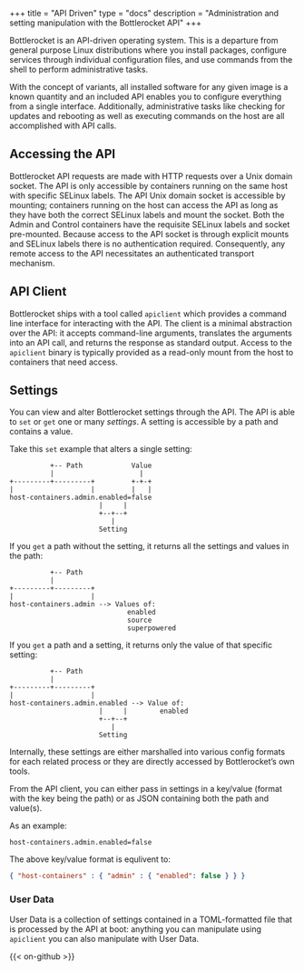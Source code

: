+++
title = "API Driven"
type = "docs"
description = "Administration and setting manipulation with the Bottlerocket API" 
+++

Bottlerocket is an API-driven operating system.
This is a departure from general purpose Linux distributions where you install packages, configure services through individual configuration files, and use commands from the shell to perform administrative tasks.

With the concept of variants, all installed software for any given image is a known quantity and an included API enables you to configure everything from a single interface.
Additionally, administrative tasks like checking for updates and rebooting as well as executing commands on the host are all accomplished with API calls.

## Accessing the API

Bottlerocket API requests are made with HTTP requests over a Unix domain socket.
The API is only accessible by containers running on the same host with specific SELinux labels.
The API Unix domain socket is accessible by mounting; containers running on the host can access the API as long as they have both the correct SELinux labels and mount the socket.
Both the Admin and Control containers have the requisite SELinux labels and socket pre-mounted.
Because access to the API socket is through explicit mounts and SELinux labels there is no authentication required.
Consequently, any remote access to the API necessitates an authenticated transport mechanism.

## API Client

Bottlerocket ships with a tool called `apiclient` which provides a command line interface for interacting with the API.
The client is a minimal abstraction over the API: it accepts command-line arguments, translates the arguments into an API call, and returns the response as standard output.
Access to the `apiclient` binary is typically provided as a read-only mount from the host to containers that need access.

## Settings

You can view and alter Bottlerocket settings through the API.
The API is able to `set` or `get`  one or many *settings*.
A setting is accessible by a path and contains a value.

Take this `set` example that alters a single setting:

```goat
          +-- Path            Value
          |                     |
+---------+---------+         +-+-+  
|                   |         |   |
host-containers.admin.enabled=false 
                      |     |
                      +--+--+
                         |
                      Setting
```

If you `get` a path without the setting, it returns all the settings and values in the path:

```goat
          +-- Path
          |
+---------+---------+ 
|                   | 
host-containers.admin --> Values of: 
                             enabled
                             source
                             superpowered
```

If you `get` a path and a setting, it returns only the value of that specific setting:

```goat
          +-- Path
          |
+---------+---------+
|                   | 
host-containers.admin.enabled --> Value of: 
                      |     |        enabled   
                      +--+--+
                         |
                      Setting
```

Internally, these settings are either marshalled into various config formats for each related process or they are directly accessed by Bottlerocket’s own tools.

From the API client, you can either pass in settings in a key/value (format with the key being the path) or as JSON containing both the path and value(s).

As an example:

```shell
host-containers.admin.enabled=false
```

The above key/value format is equlivent to:

```json
{ "host-containers" : { "admin" : { "enabled": false } } }
```

### User Data

User Data is a collection of settings contained in a TOML-formatted file that is processed by the API at boot: anything you can manipulate using `apiclient` you can also manipulate with User Data.

{{< on-github >}}

